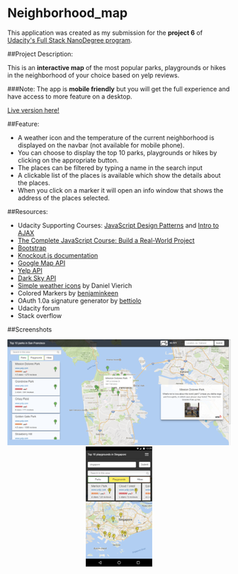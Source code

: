 # Neighborhood_map

This application was created as my submission for the **project 6** of [Udacity's Full Stack NanoDegree program](https://www.udacity.com/course/full-stack-web-developer-nanodegree--nd004).

##Project Description: 

This is an **interactive map** of the most popular parks, playgrounds or hikes in the neighborhood of your choice based on yelp reviews.

###Note:
The app is **mobile friendly** but you will get the full experience and have access to more feature on a desktop.

[Live version here!](http://michaeldonal.com/neighborhood_map/)

##Feature:
- A weather icon and the temperature of the current neighborhood is displayed on the navbar (not available for mobile phone).
- You can choose to display the top 10 parks, playgrounds or hikes by clicking on the appropriate button.
- The places can be filtered by typing a name in the search input 
- A clickable list of the places is available which show the details about the places.
- When you click on a marker it will open an info window that shows the address of the places selected.

##Resources:

- Udacity Supporting Courses: [JavaScript Design Patterns](https://www.udacity.com/course/javascript-design-patterns--ud989) and [Intro to AJAX](https://www.udacity.com/course/intro-to-ajax--ud110)
- [The Complete JavaScript Course: Build a Real-World Project](https://www.udemy.com/the-complete-javascript-course/learn/v4/overview)
- [Bootstrap](http://getbootstrap.com/getting-started/)
- [Knockout.js documentation](http://knockoutjs.com/documentation/introduction.html)
- [Google Map API](https://developers.google.com/maps/)
- [Yelp API](https://www.yelp.com/developers/documentation/v2/overview)
- [Dark Sky API](https://darksky.net/dev/)
- [Simple weather icons](http://www.danvierich.de/weather/) by Daniel Vierich
- Colored Markers by [benjaminkeen](http://www.benjaminkeen.com/google-maps-coloured-markers/)
- OAuth 1.0a signature generator by [bettiolo](https://github.com/bettiolo/oauth-signature-js)
- Udacity forum
- Stack overflow

##Screenshots

<p align="center">
  <img src="resources/desktop-v.png" width="578px" padding="5px"/>
  <img src="resources/mobile-v.png" width="150px" padding="5px"/>
</p>
